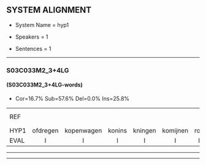 
## SYSTEM ALIGNMENT

- System Name = hyp1

- Speakers = 1

- Sentences = 1

---

### S03C033M2_3+4LG

#### (S03C033M2_3+4LG-words)

- Cor=16.7%	Sub=57.6%	Del=0.0%	Ins=25.8%

|  |  |  |  |  |  |  |  |  |  |  |  |  |  |  |  |  |  |  |  |  |  |  |  |  |  |  |  |  |  |  |  |  |  |  |  |  |  |  |  |  |  |  |  |  |  |  |  |  |  |  |  |  |  |  |  |  |  |  |  |  |  |  |  |  |  |  |
|:--- |:---:|:---:|:---:|:---:|:---:|:---:|:---:|:---:|:---:|:---:|:---:|:---:|:---:|:---:|:---:|:---:|:---:|:---:|:---:|:---:|:---:|:---:|:---:|:---:|:---:|:---:|:---:|:---:|:---:|:---:|:---:|:---:|:---:|:---:|:---:|:---:|:---:|:---:|:---:|:---:|:---:|:---:|:---:|:---:|:---:|:---:|:---:|:---:|:---:|:---:|:---:|:---:|:---:|:---:|:---:|:---:|:---:|:---:|:---:|:---:|:---:|:---:|:---:|:---:|:---:|:---:|
| REF |  |  |  |  |  |  |  | omdraaien | poppenwagen | * | *(koningen) | konijnenhok | elastiekje | ruziemaken | teddybeer | dierentuin | paddenstoelen |  |  |  | verstoppertje | wasmachine | * | * | fototoestel | toiletpapier | vrachtwagen | buurmannen | vogelkooi | olifant | schommelen | iedereen | * | schoenenwinkel |  |  |  |  |  | knutselen | ophangen | verjaardag | sprookjesboek | tandenborstel | lucifer | slaapkamer | achterdeur | ziekenhuis | nieuwsgierig | * | * | * | afblijven |  | kabouter | washandje*(washanden) | *(handje) | sneeuwwitje | goeiendag | vakantie | limonade |  | autorijden | eindelijk | familie | chocolade*(cocacola) |
| HYP1 | ofdregen | kopenwagen | konins | kningen | komijnen | rok | en | was | diek | hier? | ruzie | maken | tetnie | beer | dieren | tuin | paddenstoelen | voor | stoppertje | was | machile | masmachile | fotostoestel | twal | met | papier | vrachtwagen | veermaen | vogelkooi | oliefand | schomelgen | iedereen | schoenen | schoenenwinkel | knitsolden | oprellen | vre | jarenweg | sprookjes | book | dan | den | worstel | geen | r | slaapkamer | achterdeur | vikerhuis | s | niw | nieuws | gieren | afblijven | kawouder | was | handoen | waanietje? | sneritje | goendeg | vakantie | limonade | en | hoetorijden | eiderlijk | familie | cocacola |
| EVAL | I | I | I | I | I | I | I | S | S | S | S | S | S | S | S | S |  | I | I | I | S | S | S | S | S | S |  | S |  | S | S |  | S |  | I | I | I | I | I | S | S | S | S | S | S |  |  | S | S | S | S | S |  | I | S | S | S | S | S |  |  | I | S | S |  | S |
---

---
